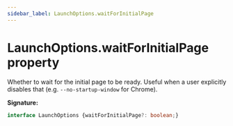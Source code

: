 ```yaml
---
sidebar_label: LaunchOptions.waitForInitialPage
---
```

# LaunchOptions.waitForInitialPage property

Whether to wait for the initial page to be ready. Useful when a user explicitly disables that (e.g. `--no-startup-window` for Chrome).

**Signature:**

```typescript
interface LaunchOptions {waitForInitialPage?: boolean;}
```
